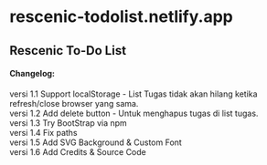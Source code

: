 # rescenic-todolist.netlify.app
## Rescenic To-Do List
#### Changelog:
versi 1.1 Support localStorage - List Tugas tidak akan hilang ketika refresh/close browser yang sama.<br>
versi 1.2 Add delete button - Untuk menghapus tugas di list tugas.<br>
versi 1.3 Try BootStrap via npm<br>
versi 1.4 Fix paths<br>
versi 1.5 Add SVG Background & Custom Font<br>
versi 1.6 Add Credits & Source Code<br>
